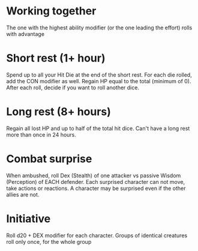 # Working together
The one with the highest ability modifier (or the one leading the effort) rolls with advantage

# Short rest (1+ hour)
Spend up to all your Hit Die at the end of the short rest. For each die rolled, add the CON modifier as well. Regain HP equal to the total (minimum of 0). After each roll, decide if you want to roll another dice.

# Long rest (8+ hours)
Regain all lost HP and up to half of the total hit dice. Can't have a long rest more than once in 24 hours.

# Combat surprise
When ambushed, roll Dex (Stealth) of one attacker vs passive Wisdom (Perception) of EACH defender. Each surprised character can not move, take actions or reactions. A character may be surprised even if the other allies are not.

# Initiative
Roll d20 + DEX modifier for each character. Groups of identical creatures roll only once, for the whole group
